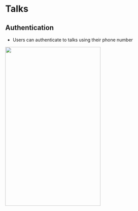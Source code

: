# Talks

## Authentication
- Users can authenticate to talks using their phone number
<img src="https://user-images.githubusercontent.com/59895630/129447490-f01d086c-301a-4dc5-b751-a8808389e288.png" width="300" height="500">


